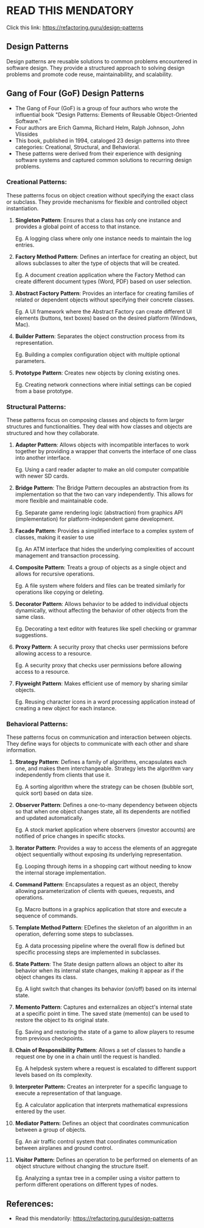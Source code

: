 # READ THIS MENDATORY 
Click this link: https://refactoring.guru/design-patterns

## Design Patterns


Design patterns are reusable solutions to common problems encountered in software design. They provide a structured approach to solving design problems and promote code reuse, maintainability, and scalability. 

## Gang of Four (GoF) Design Patterns
- The Gang of Four (GoF) is a group of four authors who wrote the influential book "Design Patterns: Elements of Reusable Object-Oriented Software." 
- Four authors are Erich Gamma, Richard Helm, Ralph Johnson, John Vlissides
- This book, published in 1994, cataloged 23 design patterns into three categories: Creational, Structural, and Behavioral. 
- These patterns were derived from their experience with designing software systems and captured common solutions to recurring design problems.

### Creational Patterns:
These patterns focus on object creation without specifying the exact class or subclass. They provide mechanisms for flexible and controlled object instantiation.

1. **Singleton Pattern**: Ensures that a class has only one instance and provides a global point of access to that instance.
    
    Eg. A logging class where only one instance needs to maintain the log entries.
2. **Factory Method Pattern**: Defines an interface for creating an object, but allows subclasses to alter the type of objects that will be created.
  
    Eg. A document creation application where the Factory Method can create different document types (Word, PDF) based on user selection.

3. **Abstract Factory Pattern**: Provides an interface for creating families of related or dependent objects without specifying their concrete classes.
  
    Eg. A UI framework where the Abstract Factory can create different UI elements (buttons, text boxes) based on the desired platform (Windows, Mac).

4. **Builder Pattern**: Separates the object construction process from its representation.
  
    Eg. Building a complex configuration object with multiple optional parameters.

5. **Prototype Pattern**: Creates new objects by cloning existing ones.
  
    Eg. Creating network connections where initial settings can be copied from a base prototype.

### Structural Patterns:
These patterns focus on composing classes and objects to form larger structures and functionalities. They deal with how classes and objects are structured and how they collaborate.

1. **Adapter Pattern**: Allows objects with incompatible interfaces to work together by providing a wrapper that converts the interface of one class into another interface.

    Eg. Using a card reader adapter to make an old computer compatible with newer SD cards.

2. **Bridge Pattern**: The Bridge Pattern decouples an abstraction from its implementation so that the two can vary independently. This allows for more flexible and maintainable code.

    Eg.  Separate game rendering logic (abstraction) from graphics API (implementation) for platform-independent game development.

3. **Facade Pattern**: Provides a simplified interface to a complex system of classes, making it easier to use

    Eg. An ATM interface that hides the underlying complexities of account management and transaction processing.

4. **Composite Pattern**: Treats a group of objects as a single object and allows for recursive operations.

    Eg. A file system where folders and files can be treated similarly for operations like copying or deleting.

5. **Decorator Pattern**: Allows behavior to be added to individual objects dynamically, without affecting the behavior of other objects from the same class.

    Eg. Decorating a text editor with features like spell checking or grammar suggestions.
 
6. **Proxy Pattern**: A security proxy that checks user permissions before allowing access to a resource.

    Eg. A security proxy that checks user permissions before allowing access to a resource.

7. **Flyweight Pattern**: Makes efficient use of memory by sharing similar objects.

    Eg. Reusing character icons in a word processing application instead of creating a new object for each instance.

### Behavioral Patterns:
These patterns focus on communication and interaction between objects. They define ways for objects to communicate with each other and share information.

1. **Strategy Pattern**: Defines a family of algorithms, encapsulates each one, and makes them interchangeable. Strategy lets the algorithm vary independently from clients that use it.

    Eg. A sorting algorithm where the strategy can be chosen (bubble sort, quick sort) based on data size.

2. **Observer Pattern**: Defines a one-to-many dependency between objects so that when one object changes state, all its dependents are notified and updated automatically.

    Eg. A stock market application where observers (investor accounts) are notified of price changes in specific stocks.

3. **Iterator Pattern**: Provides a way to access the elements of an aggregate object sequentially without exposing its underlying representation.

    Eg. Looping through items in a shopping cart without needing to know the internal storage implementation.

4. **Command Pattern**: Encapsulates a request as an object, thereby allowing parameterization of clients with queues, requests, and operations.

    Eg. Macro buttons in a graphics application that store and execute a sequence of commands.

5. **Template Method Pattern**: EDefines the skeleton of an algorithm in an operation, deferring some steps to subclasses.

    Eg. A data processing pipeline where the overall flow is defined but specific processing steps are implemented in subclasses.


6. **State Pattern**: The State design pattern allows an object to alter its behavior when its internal state changes, making it appear as if the object changes its class. 

    Eg. A light switch that changes its behavior (on/off) based on its internal state.

7. **Memento Pattern**: Captures and externalizes an object's internal state at a specific point in time. The saved state (memento) can be used to restore the object to its original state.

    Eg. Saving and restoring the state of a game to allow players to resume from previous checkpoints.

8. **Chain of Responsibility Pattern**: Allows a set of classes to handle a request one by one in a chain until the request is handled.

    Eg. A helpdesk system where a request is escalated to different support levels based on its complexity.

9. **Interpreter Pattern:**  Creates an interpreter for a specific language to execute a representation of that language.

    Eg. A calculator application that interprets mathematical expressions entered by the user.

10. **Mediator Pattern:** Defines an object that coordinates communication between a group of objects.

    Eg. An air traffic control system that coordinates communication between airplanes and ground control.

11. **Visitor Pattern:** Defines an operation to be performed on elements of an object structure without changing the structure itself.

    Eg. Analyzing a syntax tree in a compiler using a visitor pattern to perform different operations on different types of nodes.


## References: 
- Read this mendatorily: https://refactoring.guru/design-patterns
